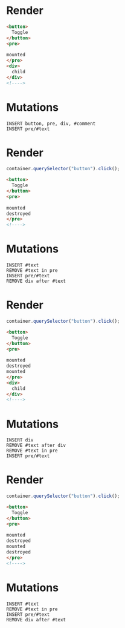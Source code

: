 # Render
```html
<button>
  Toggle
</button>
<pre>
  
mounted
</pre>
<div>
  child
</div>
<!---->
```

# Mutations
```
INSERT button, pre, div, #comment
INSERT pre/#text
```

# Render
```js
container.querySelector("button").click();
```
```html
<button>
  Toggle
</button>
<pre>
  
mounted
destroyed
</pre>
<!---->
```

# Mutations
```
INSERT #text
REMOVE #text in pre
INSERT pre/#text
REMOVE div after #text
```

# Render
```js
container.querySelector("button").click();
```
```html
<button>
  Toggle
</button>
<pre>
  
mounted
destroyed
mounted
</pre>
<div>
  child
</div>
<!---->
```

# Mutations
```
INSERT div
REMOVE #text after div
REMOVE #text in pre
INSERT pre/#text
```

# Render
```js
container.querySelector("button").click();
```
```html
<button>
  Toggle
</button>
<pre>
  
mounted
destroyed
mounted
destroyed
</pre>
<!---->
```

# Mutations
```
INSERT #text
REMOVE #text in pre
INSERT pre/#text
REMOVE div after #text
```